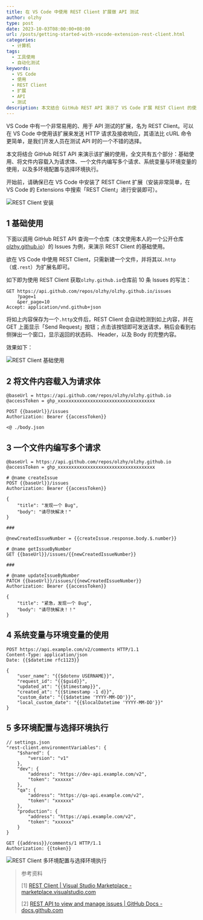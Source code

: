 ```yaml
---
title: 在 VS Code 中使用 REST Client 扩展做 API 测试
author: olzhy
type: post
date: 2023-10-03T08:00:00+08:00
url: /posts/getting-started-with-vscode-extension-rest-client.html
categories:
  - 计算机
tags:
  - 工具使用
  - 自动化测试
keywords:
  - VS Code
  - 使用
  - REST Client
  - 扩展
  - API
  - 测试
description: 本文结合 GitHub REST API 演示了 VS Code 扩展 REST Client 的使用，全文共有五个部分：基础使用、将文件内容载入为请求体、一个文件内编写多个请求、系统变量与环境变量的使用，以及多环境配置与选择环境执行。
---
```


VS Code 中有一个非常易用的、用于 API 测试的扩展，名为 REST Client。可以在 VS Code 中使用该扩展来发送 HTTP 请求及接收响应，其语法比 cURL 命令更简单，是我们开发人员在测试 API 时的一个不错的选择。

本文将结合 GitHub REST API 来演示该扩展的使用，全文共有五个部分：基础使用、将文件内容载入为请求体、一个文件内编写多个请求、系统变量与环境变量的使用，以及多环境配置与选择环境执行。

开始前，请确保已在 VS Code 中安装了 REST Client 扩展（安装非常简单，在 VS Code 的 Extensions 中搜索「REST Client」进行安装即可）。

![REST Client 安装](https://olzhy.github.io/static/images/uploads/2023/10/vscode-extension-rest-client-installation.png#center)

## 1 基础使用

下面以调用 GitHub REST API 查询一个仓库（本文使用本人的一个公开仓库 [olzhy.github.io](https://github.com/olzhy/olzhy.github.io)）的 Issues 为例，来演示 REST Client 的基础使用。

欲在 VS Code 中使用 REST Client，只需新建一个文件，并将其以`.http`（或`.rest`）为扩展名即可。

如下即为使用 REST Client 获取`olzhy.github.io`仓库前 10 条 Issues 的写法：

```text
GET https://api.github.com/repos/olzhy/olzhy.github.io/issues
    ?page=1
    &per_page=10
Accept: application/vnd.github+json
```

将如上内容保存为一个`.http`文件后，REST Client 会自动检测到如上内容，并在 GET 上面显示「Send Request」按钮；点击该按钮即可发送请求，稍后会看到右侧弹出一个窗口，显示返回的状态码、 Header，以及 Body 的完整内容。

效果如下：

![REST Client 基础使用](https://olzhy.github.io/static/images/uploads/2023/10/vscode-extension-rest-client-basic-usage.png#center)

## 2 将文件内容载入为请求体

```text
@baseUrl = https://api.github.com/repos/olzhy/olzhy.github.io
@accessToken = ghp_xxxxxxxxxxxxxxxxxxxxxxxxxxxxxxxxxxxx

POST {{baseUrl}}/issues
Authorization: Bearer {{accessToken}}

<@ ./body.json
```

## 3 一个文件内编写多个请求

```text
@baseUrl = https://api.github.com/repos/olzhy/olzhy.github.io
@accessToken = ghp_xxxxxxxxxxxxxxxxxxxxxxxxxxxxxxxxxxxx

# @name createIssue
POST {{baseUrl}}/issues
Authorization: Bearer {{accessToken}}

{
    "title": "发现一个 Bug",
    "body": "请尽快解决！"
}

###

@newCreatedIssueNumber = {{createIssue.response.body.$.number}}

# @name getIssueByNumber
GET {{baseUrl}}/issues/{{newCreatedIssueNumber}}

###

# @name updateIssueByNumber
PATCH {{baseUrl}}/issues/{{newCreatedIssueNumber}}
Authorization: Bearer {{accessToken}}

{
    "title": "紧急，发现一个 Bug",
    "body": "请尽快解决！！"
}
```

## 4 系统变量与环境变量的使用

```text
POST https://api.example.com/v2/comments HTTP/1.1
Content-Type: application/json
Date: {{$datetime rfc1123}}

{
    "user_name": "{{$dotenv USERNAME}}",
    "request_id": "{{$guid}}",
    "updated_at": "{{$timestamp}}",
    "created_at": "{{$timestamp -1 d}}",
    "custom_date": "{{$datetime 'YYYY-MM-DD'}}",
    "local_custom_date": "{{$localDatetime 'YYYY-MM-DD'}}"
}
```

## 5 多环境配置与选择环境执行

```text
// settings.json
"rest-client.environmentVariables": {
    "$shared": {
        "version": "v1"
    },
    "dev": {
        "address": "https://dev-api.example.com/v2",
        "token": "xxxxxx"
    },
    "qa": {
        "address": "https://qa-api.example.com/v2",
        "token": "xxxxxx"
    },
    "production": {
        "address": "https://api.example.com/v2",
        "token": "xxxxxx"
    }
}
```

```text
GET {{address}}/comments/1 HTTP/1.1
Authorization: {{token}}
```

![REST Client 多环境配置与选择环境执行](https://olzhy.github.io/static/images/uploads/2023/10/vscode-extension-rest-client-multiple-environments.png#center)

> 参考资料
>
> [1] [REST Client | Visual Studio Marketplace - marketplace.visualstudio.com](https://marketplace.visualstudio.com/items?itemName=humao.rest-client)
>
> [2] [REST API to view and manage issues | GitHub Docs - docs.github.com](https://docs.github.com/en/rest/issues?apiVersion=2022-11-28)
